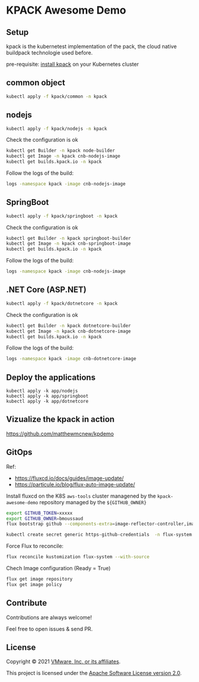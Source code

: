 # KPACK Awesome Demo

## Setup 

kpack is the kubernetest implementation of the pack, the cloud native buildpack technologie used before.

pre-requisite: [install kpack](https://github.com/pivotal/kpack/blob/main/docs/install.md) on your Kubernetes cluster

## common object

```bash
kubectl apply -f kpack/common -n kpack
```

## nodejs 

```bash
kubectl apply -f kpack/nodejs -n kpack
```

Check the configuration is ok 

```bash
kubectl get Builder -n kpack node-builder
kubectl get Image -n kpack cnb-nodejs-image
kubectl get builds.kpack.io -n kpack
```

Follow the logs of the build:

```bash
logs -namespace kpack -image cnb-nodejs-image
```


## SpringBoot 

```bash
kubectl apply -f kpack/springboot -n kpack
```

Check the configuration is ok 

```bash
kubectl get Builder -n kpack springboot-builder
kubectl get Image -n kpack cnb-springboot-image
kubectl get builds.kpack.io -n kpack
```

Follow the logs of the build:

```bash
logs -namespace kpack -image cnb-nodejs-image
```

## .NET Core (ASP.NET) 

```bash
kubectl apply -f kpack/dotnetcore -n kpack
```

Check the configuration is ok 

```bash
kubectl get Builder -n kpack dotnetcore-builder
kubectl get Image -n kpack cnb-dotnetcore-image
kubectl get builds.kpack.io -n kpack
```

Follow the logs of the build:

```bash
logs -namespace kpack -image cnb-dotnetcore-image
```

## Deploy the applications

````
kubectl apply -k app/nodejs
kubectl apply -k app/springboot
kubectl apply -k app/dotnetcore
````


## Vizualize the kpack in action

https://github.com/matthewmcnew/kpdemo


## GitOps

Ref: 
* https://fluxcd.io/docs/guides/image-update/
* https://particule.io/blog/flux-auto-image-update/

Install fluxcd on the K8S `aws-tools` cluster managened by the `kpack-awesome-demo` repository managed by the `${GITHUB_OWNER}`

```bash
export GITHUB_TOKEN=xxxxx
export GITHUB_OWNER=bmoussaud
flux bootstrap github --components-extra=image-reflector-controller,image-automation-controller --owner=${GITHUB_OWNER} --repository=kpack-awesome-demo --branch=main --path=./clusters/aws-tools --personal --read-write-key 

kubectl create secret generic https-github-credentials  -n flux-system  --from-literal=username=${GITHUB_OWNER} --from-literal=password=${GITHUB_TOKEN}
```

Force Flux to reconcile:

```bash
flux reconcile kustomization flux-system --with-source
```

Chech Image configuration (Ready = True)

```bash
flux get image repository 
flux get image policy
```



## Contribute

Contributions are always welcome!

Feel free to open issues & send PR.

## License

Copyright &copy; 2021 [VMware, Inc. or its affiliates](https://vmware.com).

This project is licensed under the [Apache Software License version 2.0](https://www.apache.org/licenses/LICENSE-2.0).
